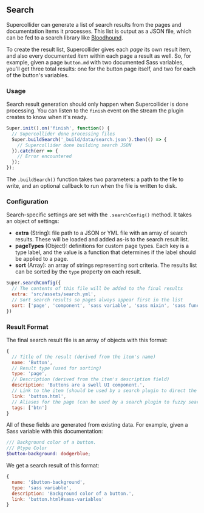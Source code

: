## Search

Supercollider can generate a list of search results from the pages and documentation items it processes. This list is output as a JSON file, which can be fed to a search library like [Bloodhound](https://github.com/twitter/typeahead.js/blob/master/doc/bloodhound.md).

To create the result list, Supercollider gives each *page* its own result item, and also every documented *item* within each page a result as well. So, for example, given a page `button.md` with two documented Sass variables, you'll get three total results: one for the button page itself, and two for each of the button's variables.

### Usage

Search result generation should only happen when Supercollider is done processing. You can listen to the `finish` event on the stream the plugin creates to know when it's ready.

```js
Super.init().on('finish', function() {
  // Supercollider done processing files
  Super.buildSearch('_build/data/search.json').then(() => {
    // Supercollider done building search JSON
  }).catch(err => {
    // Error encountered
  });
});
```

The `.buildSearch()` function takes two parameters: a path to the file to write, and an optional callback to run when the file is written to disk.

### Configuration

Search-specific settings are set with the `.searchConfig()` method. It takes an object of settings:

- **extra** (String): file path to a JSON or YML file with an array of search results. These will be loaded and added as-is to the search result list.
- **pageTypes** (Object): definitions for custom page types. Each key is a type label, and the value is a function that determines if the label should be applied to a page.
- **sort** (Array): an array of strings representing sort criteria. The results list can be sorted by the `type` property on each result.

```js
Super.searchConfig({
  // The contents of this file will be added to the final results
  extra: 'src/assets/search.yml',
  // Sort search results so pages always appear first in the list
  sort: ['page', 'component', 'sass variable', 'sass mixin', 'sass function']
})
```

### Result Format

The final search result file is an array of objects with this format:

```js
{
  // Title of the result (derived from the item's name)
  name: 'Button',
  // Result type (used for sorting)
  type: 'page',
  // Description (derived from the item's description field)
  description: 'Buttons are a swell UI component.',
  // Link to the item (should be used by a search plugin to direct the user)
  link: 'button.html',
  // Aliases for the page (can be used by a search plugin to fuzzy search)
  tags: ['btn']
}
```

All of these fields are generated from existing data. For example, given a Sass variable with this documentation:

```scss
/// Background color of a button.
/// @type Color
$button-background: dodgerblue;
```

We get a search result of this format:

```js
{
  name: '$button-background',
  type: 'sass variable',
  description: 'Background color of a button.',
  link: 'button.html#sass-variables'
}
```
